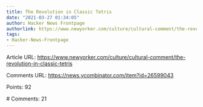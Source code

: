```yaml
---
title: The Revolution in Classic Tetris
date: "2021-03-27 01:34:05"
author: Hacker News Frontpage
authorlink: https://www.newyorker.com/culture/cultural-comment/the-revolution-in-classic-tetris
tags:
- Hacker-News-Frontpage
---
```


<p>Article URL: <a href="https://www.newyorker.com/culture/cultural-comment/the-revolution-in-classic-tetris">https://www.newyorker.com/culture/cultural-comment/the-revolution-in-classic-tetris</a></p>
<p>Comments URL: <a href="https://news.ycombinator.com/item?id=26599043">https://news.ycombinator.com/item?id=26599043</a></p>
<p>Points: 92</p>
<p># Comments: 21</p>
